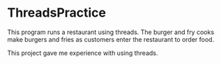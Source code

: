 # ThreadsPractice

This program runs a restaurant using threads. The burger and fry cooks make burgers and fries as customers enter the restaurant to order food.

This project gave me experience with using threads.

